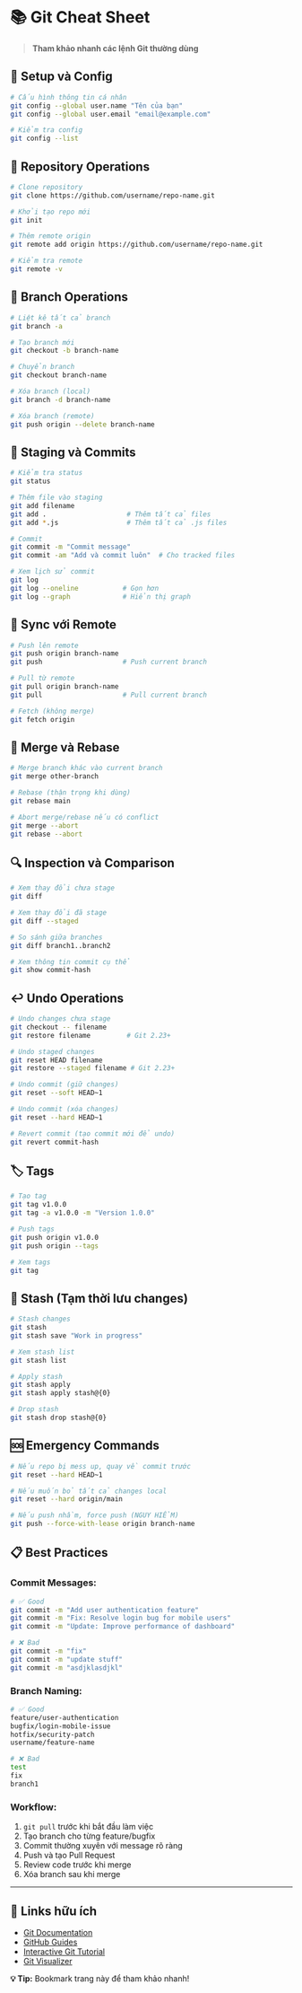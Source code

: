 # 📚 Git Cheat Sheet

> **Tham khảo nhanh các lệnh Git thường dùng**

## 🔧 Setup và Config

```bash
# Cấu hình thông tin cá nhân
git config --global user.name "Tên của bạn"
git config --global user.email "email@example.com"

# Kiểm tra config
git config --list
```

## 📂 Repository Operations

```bash
# Clone repository
git clone https://github.com/username/repo-name.git

# Khởi tạo repo mới
git init

# Thêm remote origin
git remote add origin https://github.com/username/repo-name.git

# Kiểm tra remote
git remote -v
```

## 🌿 Branch Operations

```bash
# Liệt kê tất cả branch
git branch -a

# Tạo branch mới
git checkout -b branch-name

# Chuyển branch
git checkout branch-name

# Xóa branch (local)
git branch -d branch-name

# Xóa branch (remote)
git push origin --delete branch-name
```

## 📝 Staging và Commits

```bash
# Kiểm tra status
git status

# Thêm file vào staging
git add filename
git add .                    # Thêm tất cả files
git add *.js                 # Thêm tất cả .js files

# Commit
git commit -m "Commit message"
git commit -am "Add và commit luôn"  # Cho tracked files

# Xem lịch sử commit
git log
git log --oneline           # Gọn hơn
git log --graph             # Hiển thị graph
```

## 🔄 Sync với Remote

```bash
# Push lên remote
git push origin branch-name
git push                    # Push current branch

# Pull từ remote
git pull origin branch-name
git pull                    # Pull current branch

# Fetch (không merge)
git fetch origin
```

## 🔀 Merge và Rebase

```bash
# Merge branch khác vào current branch
git merge other-branch

# Rebase (thận trọng khi dùng)
git rebase main

# Abort merge/rebase nếu có conflict
git merge --abort
git rebase --abort
```

## 🔍 Inspection và Comparison

```bash
# Xem thay đổi chưa stage
git diff

# Xem thay đổi đã stage
git diff --staged

# So sánh giữa branches
git diff branch1..branch2

# Xem thông tin commit cụ thể
git show commit-hash
```

## ↩️ Undo Operations

```bash
# Undo changes chưa stage
git checkout -- filename
git restore filename         # Git 2.23+

# Undo staged changes
git reset HEAD filename
git restore --staged filename # Git 2.23+

# Undo commit (giữ changes)
git reset --soft HEAD~1

# Undo commit (xóa changes)
git reset --hard HEAD~1

# Revert commit (tạo commit mới để undo)
git revert commit-hash
```

## 🏷️ Tags

```bash
# Tạo tag
git tag v1.0.0
git tag -a v1.0.0 -m "Version 1.0.0"

# Push tags
git push origin v1.0.0
git push origin --tags

# Xem tags
git tag
```

## 🔧 Stash (Tạm thời lưu changes)

```bash
# Stash changes
git stash
git stash save "Work in progress"

# Xem stash list
git stash list

# Apply stash
git stash apply
git stash apply stash@{0}

# Drop stash
git stash drop stash@{0}
```

## 🆘 Emergency Commands

```bash
# Nếu repo bị mess up, quay về commit trước
git reset --hard HEAD~1

# Nếu muốn bỏ tất cả changes local
git reset --hard origin/main

# Nếu push nhầm, force push (NGUY HIỂM)
git push --force-with-lease origin branch-name
```

## 📋 Best Practices

### Commit Messages:
```bash
# ✅ Good
git commit -m "Add user authentication feature"
git commit -m "Fix: Resolve login bug for mobile users"
git commit -m "Update: Improve performance of dashboard"

# ❌ Bad  
git commit -m "fix"
git commit -m "update stuff"
git commit -m "asdjklasdjkl"
```

### Branch Naming:
```bash
# ✅ Good
feature/user-authentication
bugfix/login-mobile-issue
hotfix/security-patch
username/feature-name

# ❌ Bad
test
fix
branch1
```

### Workflow:
1. `git pull` trước khi bắt đầu làm việc
2. Tạo branch cho từng feature/bugfix
3. Commit thường xuyên với message rõ ràng
4. Push và tạo Pull Request
5. Review code trước khi merge
6. Xóa branch sau khi merge

---

## 🔗 Links hữu ích

- [Git Documentation](https://git-scm.com/docs)
- [GitHub Guides](https://guides.github.com/)
- [Interactive Git Tutorial](https://learngitbranching.js.org/)
- [Git Visualizer](https://git-school.github.io/visualizing-git/)

**💡 Tip:** Bookmark trang này để tham khảo nhanh!
